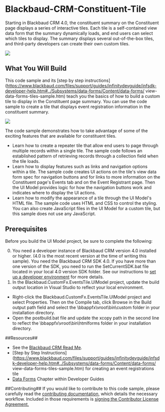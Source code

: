 Blackbaud-CRM-Constituent-Tile
==============================

Starting in Blackbaud CRM 4.0, the constituent summary on the Constituent page  displays a series of interactive tiles. Each tile is a self-contained view data form that the summary  dynamically loads, and end users can select which tiles to display. The summary displays several out-of-the-box tiles, and third-party developers can create their own custom tiles.

![](https://github.com/blackbaud-community/Blackbaud-CRM/blob/gh-pages/images/ConstituentTile.png)

## What You Will Build ##

This code sample and its [step by step instructions](https://www.blackbaud.com/files/support/guides/infinitydevguide/infsdk-developer-help.htm#../Subsystems/data-forms/Content/data-forms/ view-data-forms-tiles-sample.htm) teach you the basics of how to build a custom tile to display in the Constituent page summary. 
You can use the code sample to create a tile that displays event registration information in the constituent summary.

![](https://github.com/blackbaud-community/Blackbaud-CRM/blob/gh-pages/images/ConstituentTileEvents.png)

The code sample demonstrates how to take advantage of some of the exciting features that are available for constituent tiles.
* Learn how to create a repeater tile that allow end users to page through multiple records within a single tile. The sample code follows an established pattern of retrieving records through a collection field when the tile loads. 
* Learn how to display features such as links and navigation options within a tile. The sample code creates UI actions on the tile's view data form spec for navigation buttons and for links to more information on the Constituent page's Events tab and on the Event Registrant page. Then the UI Model provides logic for how the navigation buttons work and indicates where to display the UI actions. 
* Learn how to modify the appearance of a tile through the UI Model's HTML file. The sample code uses HTML and CSS to control the styling. You can also create JavaScript files in the UI Model for a custom tile, but this sample does not use any JavaScript.

## Prerequisites ##

Before you build the UI Model project, be sure to complete the following:

0. You need a developer instance of Blackbaud CRM version 4.0 installed or higher. (4.0 is the most recent version at the time of writing this sample). You need the Blackbaud CRM SDK 4.0. If you have more than one version of the SDK, you need to run the SetCurrentSDK.bat file located in your local 4.0 version SDK folder. See our instructions to [set up a developer environment](https://www.blackbaud.com/files/support/guides/infinitydevguide/infsdk-developer-help.htm#../Subsystems/infintro-developer-help/Content/coBlackbaudCRMSDKDevEnvSetup.htm%3FTocPath%3DGet%20Started%7C_____6) for more details. 
0. In the Blackbaud.CustomFx.EventsTile.UIModel project, update the build output location in Visual Studio to reflect your local environment. 
 - Right-click the Blackbaud.CustomFx.EventsTile.UIModel project and select Properties. Then on the Compile tab, click Browse in the Build output path field and select the \bbappfx\vroot\bin\custom folder in your installation directory. 
 - Open the postbuild.bat file and update the xcopy path in the second line to reflect the \bbappfx\vroot\bin\htmlforms folder in your installation directory.

##Resources##
* See the [Blackbaud CRM Read Me](https://github.com/blackbaud-community/Blackbaud-CRM/blob/master/README.md). 
* [Step by Step Instructions](https://www.blackbaud.com/files/support/guides/infinitydevguide/infsdk-developer-help.htm#../Subsystems/data-forms/Content/data-forms/ view-data-forms-tiles-sample.htm) for creating an event registrations tile
* [Data Forms](https://www.blackbaud.com/files/support/guides/infinitydevguide/infsdk-developer-help.htm#../Subsystems/data-forms/Content/data-forms/welcome-data-forms.htm) Chapter within Developer Guides


##Contributing##
If you would like to contribute to this code sample, please carefully read the [contributing documentation](https://github.com/blackbaud-community/Blackbaud-CRM/blob/master/CONTRIBUTING.md), which details the necessary workflow. Included in those requirements is [signing the Contributor License Agreement.](http://developer.blackbaud.com/cla/)